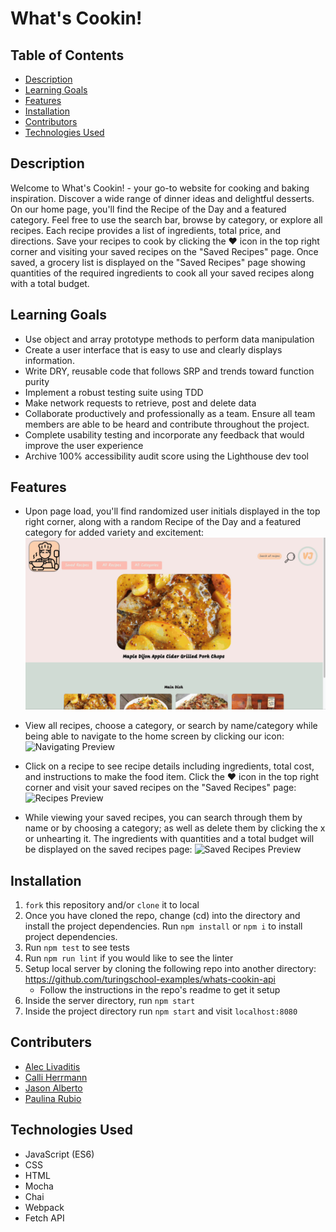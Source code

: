 # What's Cookin!

## Table of Contents
* [Description](#Description)
* [Learning Goals](#Learning-Goals)
* [Features](#Features)
* [Installation](#Installation)
* [Contributors](#Contributors)
* [Technologies Used](#Technologies-Used)

## Description
Welcome to What's Cookin! - your go-to website for cooking and baking inspiration. Discover a wide range of dinner ideas and delightful desserts. On our home page, you'll find the Recipe of the Day and a featured category. Feel free to use the search bar, browse by category, or explore all recipes. Each recipe provides a list of ingredients, total price, and directions. Save your recipes to cook by clicking the ❤️ icon in the top right corner and visiting your saved recipes on the "Saved Recipes" page. Once saved, a grocery list is displayed on the "Saved Recipes" page showing quantities of the required ingredients to cook all your saved recipes along with a total budget. 

## Learning Goals
- Use object and array prototype methods to perform data manipulation
- Create a user interface that is easy to use and clearly displays information.
- Write DRY, reusable code that follows SRP and trends toward function purity
- Implement a robust testing suite using TDD
- Make network requests to retrieve, post and delete data
- Collaborate productively and professionally as a team. Ensure all team members are able to be heard and contribute throughout the project.
- Complete usability testing and incorporate any feedback that would improve the user experience
- Archive 100% accessibility audit score using the Lighthouse dev tool

## Features
- Upon page load, you'll find randomized user initials displayed in the top right corner, along with a random Recipe of the Day and a featured category for added variety and excitement:
![Home Screen Preview](src/gifs/Home-Screen.gif)

- View all recipes, choose a category, or search by name/category while being able to navigate to the home screen by clicking our icon:
![Navigating Preview](src/gifs/Navigation.gif)

- Click on a recipe to see recipe details including ingredients, total cost, and instructions to make the food item. Click the ❤️ icon in the top right corner and visit your saved recipes on the "Saved Recipes" page:
![Recipes Preview](src/gifs/Recipes.gif)

- While viewing your saved recipes, you can search through them by name or by choosing a category; as well as delete them by clicking the x or unhearting it. The ingredients with quantities and a total budget will be displayed on the saved recipes page:
![Saved Recipes Preview](src/gifs/grocery-list.gif)

## Installation
1. `fork` this repository and/or `clone` it to local
1. Once you have cloned the repo, change (cd) into the directory and install the project dependencies. Run `npm install` or `npm i` to install project dependencies.
1. Run `npm test` to see tests
1. Run `npm run lint` if you would like to see the linter
1. Setup local server by cloning the following repo into another directory: https://github.com/turingschool-examples/whats-cookin-api
    - Follow the instructions in the repo's readme to get it setup
1. Inside the server directory, run `npm start`
1. Inside the project directory run `npm start` and visit `localhost:8080`

## Contributers
- [Alec Livaditis](https://github.com/alivaditis)
- [Calli Herrmann](https://github.com/CaliHam/)
- [Jason Alberto](https://github.com/jalbe0076)
- [Paulina Rubio](https://github.com/paulina-isabel)

## Technologies Used
- JavaScript (ES6)
- CSS
- HTML
- Mocha
- Chai
- Webpack
- Fetch API